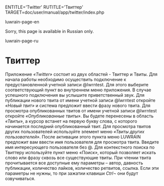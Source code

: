 
ENTITLE='Twitter'
RUTITLE='Твиттер'
TARGET=doc/user/manual/app/twitter/index.php

luwrain-page-en

Sorry, this page is available in Russian only.

luwrain-page-ru

# Твиттер

Приложение *«Twitter»* состоит из двух областей - Твиттер и Твиты. Для
начала работы необходимо осуществить подключение к предустановленной
учетной записи @lwrntest. Для этого выберите соответствующий пункт во
внутреннем меню приложения. В случае успешного подключения вы услышите
приветственный звук.
Для публикации нового твита от имени учетной записи @lwrntest откройте *«Новый твит»* и система предложит ввести фразу нового твита.
Для просмотра опубликованных твитов от имени учетной записи @lwrntest
откройте *«Опубликованные твиты»*. Вы будете перенесены в область
*«Твиты»*, а курсор встанет на первую букву слова, с которого
начинается последний опубликованный твит.
Для просмотра твитов других пользователей используйте элемент меню
*«Твиты других пользователей»*. После активации этого пункта меню
LUWRAIN предложит вам ввести имя пользователя для просмотра
твита. Введите имя интересующего пользователя без @.
Для контекстного поиска по Твиттеру используйте пункт меню *«Поиск»*, который позволяет искать слово или фразу сквозь все существующие твиты.
При чтении твита прочитывается все доступные ему параметры – автор,
давность публикации, количество лайков, количество ретвитов,
ссылка. Если эти параметры не нужны, то при зажатии клавиши _Ctrl¬_
они будут озвучиваться.

